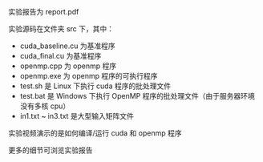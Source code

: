 实验报告为 report.pdf

实验源码在文件夹 src 下，其中：

- cuda_baseline.cu 为基准程序
- cuda_final.cu 为基准程序
- openmp.cpp 为 openmp 程序
- openmp.exe 为 openmp 程序的可执行程序
- test.sh 是 Linux 下执行 cuda 程序的批处理文件
- test.bat 是 Windows 下执行 OpenMP 程序的批处理文件（由于服务器环境没有多核 cpu）
- in1.txt ~ in3.txt 是大型输入矩阵文件

实验视频演示的是如何编译/运行 cuda 和 openmp 程序

更多的细节可浏览实验报告